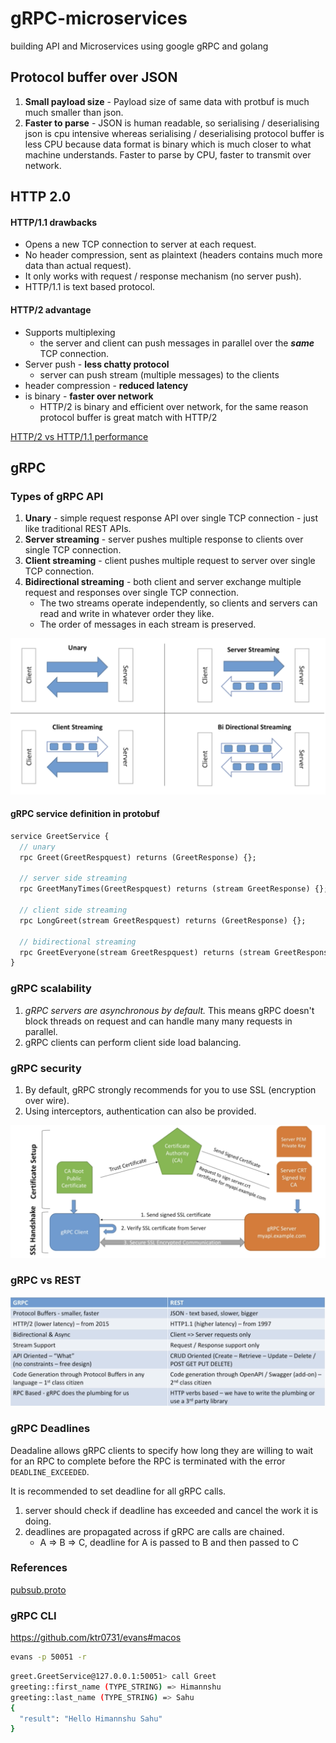 # gRPC-microservices
building API and Microservices using google gRPC and golang


## Protocol buffer over JSON

1. **Small payload size** - Payload size of same data with protbuf is much much smaller than json.
2. **Faster to parse** - JSON is human readable, so serialising / deserialising json is cpu intensive whereas serialising / deserialising protocol buffer is less CPU because data format is binary which is much closer to what machine understands. Faster to parse by CPU, faster to transmit over network.


## HTTP 2.0

#### HTTP/1.1 drawbacks
* Opens a new TCP connection to server at each request.
* No header compression, sent as plaintext (headers contains much more data than actual request).
* It only works with request / response mechanism (no server push).
* HTTP/1.1 is text based protocol.

####  HTTP/2 advantage
* Supports multiplexing
  * the server and client can push messages in parallel over the **_same_** TCP connection.
* Server push - **less chatty protocol**
  * server can push stream (multiple messages) to the clients
* header compression -  **reduced latency**
* is binary  - **faster over network**
  * HTTP/2 is binary and efficient over network, for the same reason protocol buffer is great match with HTTP/2

[HTTP/2 vs HTTP/1.1 performance](https://imagekit.io/demo/http2-vs-http1)

## gRPC

### Types of gRPC API

1. **Unary** - simple request response API over single TCP connection - just like traditional REST APIs.
2. **Server streaming** - server pushes multiple response to clients over single TCP connection.
3. **Client streaming** - client pushes multiple request to server over single TCP connection.
4. **Bidirectional streaming** - both client and server exchange multiple request and responses over single TCP connection.
    * The two streams operate independently, so clients and servers can read and write in whatever order they like.
    * The order of messages in each stream is preserved.

![types of gRPC APIs](./images/gRPC-api-types.png)

#### gRPC service definition in protobuf

```protobuf
service GreetService {
  // unary
  rpc Greet(GreetRespquest) returns (GreetResponse) {};

  // server side streaming
  rpc GreetManyTimes(GreetRespquest) returns (stream GreetResponse) {};

  // client side streaming
  rpc LongGreet(stream GreetRespquest) returns (GreetResponse) {};

  // bidirectional streaming
  rpc GreetEveryone(stream GreetRespquest) returns (stream GreetResponse) {};
}
```

### gRPC scalability
1. _gRPC servers are asynchronous by default._ This means gRPC doesn't block threads on request and can handle many many requests in parallel.
2. gRPC clients can perform client side load balancing.

### gRPC security
1. By default, gRPC strongly recommends for you to use SSL (encryption over wire).
2. Using interceptors, authentication can also be provided.

![gRPC vs REST](./images/ssl.png)


### gRPC vs REST

![gRPC vs REST](./images/grpc-rest.png)


### gRPC Deadlines
Deadaline allows gRPC clients to specify how long they are willing to wait for an RPC to complete before the RPC is terminated with the error `DEADLINE_EXCEEDED`.

It is recommended to set deadline for all gRPC calls.

1. server should check if deadline has exceeded and cancel the work it is doing.
2. deadlines are propagated across if gRPC are calls are chained.
    * A => B => C, deadline for A is passed to B and then passed to C


### References

[pubsub.proto](https://github.com/googleapis/googleapis/blob/master/google/pubsub/v1/pubsub.proto)

### gRPC CLI

https://github.com/ktr0731/evans#macos

```bash
evans -p 50051 -r
```

```bash
greet.GreetService@127.0.0.1:50051> call Greet
greeting::first_name (TYPE_STRING) => Himannshu
greeting::last_name (TYPE_STRING) => Sahu
{
  "result": "Hello Himannshu Sahu"
}
```
